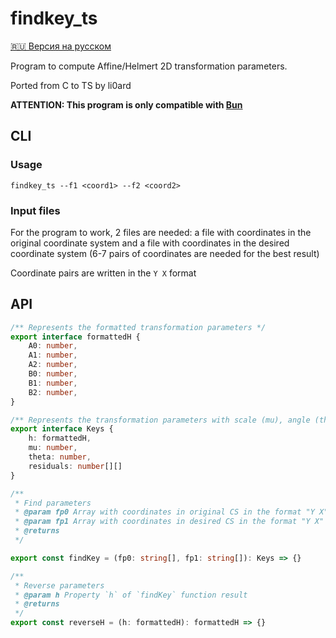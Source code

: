 # findkey_ts

[🇷🇺 Версия на русском](README_ru.md)

Program to compute Affine/Helmert 2D transformation parameters.

Ported from C to TS by li0ard

**ATTENTION: This program is only compatible with [Bun](https://bun.sh)**

## CLI

### Usage

```
findkey_ts --f1 <coord1> --f2 <coord2>
```

### Input files

For the program to work, 2 files are needed: a file with coordinates in the original coordinate system and a file with coordinates in the desired coordinate system (6-7 pairs of coordinates are needed for the best result)

Coordinate pairs are written in the `Y X` format

## API

```ts
/** Represents the formatted transformation parameters */
export interface formattedH {
    A0: number,
    A1: number,
    A2: number,
    B0: number,
    B1: number,
    B2: number,
}

/** Represents the transformation parameters with scale (mu), angle (theta), and residuals */
export interface Keys {
    h: formattedH,
    mu: number,
    theta: number,
    residuals: number[][]
}

/**
 * Find parameters
 * @param fp0 Array with coordinates in original CS in the format "Y X"
 * @param fp1 Array with coordinates in desired CS in the format "Y X"
 * @returns 
 */

export const findKey = (fp0: string[], fp1: string[]): Keys => {}

/**
 * Reverse parameters
 * @param h Property `h` of `findKey` function result 
 * @returns 
 */
export const reverseH = (h: formattedH): formattedH => {}
```